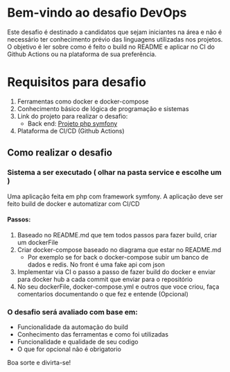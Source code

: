 
# Bem-vindo ao desafio DevOps

Este desafio é destinado a candidatos que sejam iniciantes na área e não é necessário ter conhecimento prévio das linguagens utilizadas nos projetos. O objetivo é ler sobre como é feito o build no README e aplicar no CI do Github Actions ou na plataforma de sua preferência.

# Requisitos para desafio

1. Ferramentas como docker e docker-compose
2. Conhecimento básico de lógica de programação e sistemas
3. Link do projeto para realizar o desafio:
	* Back end: [Projeto php symfony](./services/backend)
4. Plataforma de CI/CD (Github Actions)


## Como realizar o desafio

### Sistema a ser executado ( olhar na pasta service e escolhe um )
Uma aplicação feita em php com framework symfony. A aplicação deve ser feito build de docker e automatizar com CI/CD

#### Passos:
1. Baseado no README.md que tem todos passos para fazer build, criar um dockerFile
2. Criar docker-compose baseado no diagrama que estar no README.md
	* Por exemplo se for back o docker-compose subir um banco de dados e redis. No front é uma fake api com json 
3. Implementar via CI o passo a passo de fazer build do docker e enviar para docker hub a cada commit que enviar para o repositório 
4. No seu dockerFile, docker-compose.yml e outros que voce criou, faça comentarios documentando o que fez e entende (Opcional)
### O desafio será avaliado com base em:

* Funcionalidade da automação do build
* Conhecimento das ferramentas e como foi utilizadas
* Funcionalidade e qualidade de seu codigo
* O que for opcional não é obrigatorio

Boa sorte e divirta-se!
